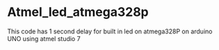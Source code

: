 # Atmel_led_atmega328p
This code has 1 second delay for built in led on atmega328P on arduino UNO using atmel studio 7
